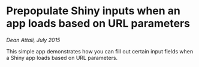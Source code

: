 # Prepopulate Shiny inputs when an app loads based on URL parameters

*Dean Attali, July 2015*

This simple app demonstrates how you can fill out certain input fields when a Shiny app loads based on URL parameters.